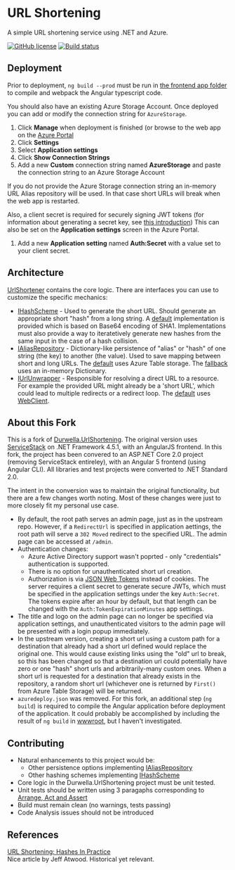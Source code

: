 # URL Shortening

A simple URL shortening service using .NET and Azure.

[![GitHub license](https://img.shields.io/badge/license-MIT-blue.svg)](https://raw.githubusercontent.com/wlmiller/UrlShortening/master/LICENSE)
[![Build status](https://ci.appveyor.com/api/projects/status/5gk62oq3v8e8c310?svg=true)](https://ci.appveyor.com/project/wlmiller/urlshortening)

## Deployment

Prior to deployment, `ng build --prod` must be run in [the frontend app folder](Durwella.UrlShortening.Web/Durwella.UrlShortening.Web/ClientApp/UrlShortening) to compile and webpack the Angular typescript code.

You should also have an existing Azure Storage Account. Once deployed you can add or modify the connection string for `AzureStorage`. 

1. Click **Manage** when deployment is finished (or browse to the web app on the [Azure Portal](https://portal.azure.com)
1. Click **Settings**
1. Select **Application settings**
1. Click **Show Connection Strings**
1. Add a new **Custom** connection string named **AzureStorage** and paste the connection string to an Azure Storage Account

If you do not provide the Azure Storage connection string an in-memory URL Alias repository will be used. 
In that case short URLs will break when the web app is restarted.

Also, a client secret is required for securely signing JWT tokens (for information about generating a secret key, see [this introduction](https://github.com/dwyl/learn-json-web-tokens#how-to-generate-secret-key)) This can also be set on the **Application settings** screen in the Azure Portal.

1. Add a new **Application setting** named **Auth:Secret** with a value set to your client secret.

## Architecture

[UrlShortener](Durwella.UrlShortening/UrlShortener.cs) contains the core logic. 
There are interfaces you can use to customize the specific mechanics:

- [IHashScheme](Durwella.UrlShortening/IHashScheme.cs) - Used to generate the short URL. Should generate an appropriate short "hash" from a long string. A [default](Durwella.UrlShortening/Sha1Base64Scheme.cs) implementation is provided which is based on Base64 encoding of SHA1. Implementations must also provide a way to iteratetively generate new hashes from the same input in the case of a hash collision.
- [IAliasRepository](Durwella.UrlShortening/IAliasRepository.cs) - Dictionary-like persistence of "alias" or "hash" of one string (the key) to another (the value). Used to save mapping between short and long URLs. The [default](Durwella.UrlShortening/AzureTableAliasRepository.cs) uses Azure Table storage. The [fallback](Durwella.UrlShortening/MemoryAliasRepository.cs) uses an in-memory Dictionary.
- [IUrlUnwrapper](Durwella.UrlShortening/IUrlUnwrapper.cs) - Responsible for resolving a direct URL to a resource. For example the provided URL might already be a 'short URL', which could lead to multiple redirects or a redirect loop. The [default](Durwella.UrlShortening/WebClientUrlUnwrapper.cs) uses [WebClient](https://msdn.microsoft.com/en-us/library/system.net.webclient).

## About this Fork

This is a fork of [Durwella.UrlShortening](https://github.com/durwella/urlshortening).
The original version uses [ServiceStack](https://servicestack.net/) on .NET Framework 4.5.1, with an AngularJS frontend.
In this fork, the project has been convered to an ASP.NET Core 2.0 project (removing ServiceStack entireley), with an Angular 5 frontend (using Angular CLI). All libraries and test projects were converted to .NET Standard 2.0.

The intent in the conversion was to maintain the original functionality, but there are a few changes worth noting. Most of these changes were just to more closely fit my personal use case.

- By default, the root path serves an admin page, just as in the upstream repo. However, if a `RedirectUrl` is specified in application aettings, the root path will serve a `302 Moved` redirect to the specified URL. The admin page can be accessed at `/admin`.
- Authentication changes:
    * Azure Active Directory support wasn't poprted - only "credentials" authentication is supported.
    * There is no option for unauthenticated short url creation.
    * Authorization is via [JSON Web Tokens](https://jwt.io) instead of cookies. The server requires a client secret to generate secure JWTs, which must be specified in the application settings under the key `Auth:Secret`. The tokens expire after an hour by default, but that length can be changed with the `Auth:TokenExpirationMinutes` app settings.
- The title and logo on the admin page can no longer be specified via application settings, and unauthenticated visitors to the admin page will be presented with a login popup immediately.
- In the upstream version, creating a short url using a custom path for a destination that already had a short url defined would replace the original one. This would cause existing links using the "old" url to break, so this has been changed so that a destination url could potentially have zero or one "hash" short urls and arbitrarily-many custom ones. When a short url is requested for a destination that already exists in the repository, a random short url (whichever one is returned by `First()` from Azure Table Storage) will be returned.
- `azuredeploy.json` was removed. For this fork, an additional step (`ng build`) is required to compile the Angular application before deployment of the application. It could probably be accomplished by including the result of `ng build` in [wwwroot](Durwella.UrlShortening.Web/Durwella.UrlShortening.Web/wwwroot), but I haven't investigated.

## Contributing

- Natural enhancements to this project would be: 
	- Other persistence options implementing [IAliasRepository](Durwella.UrlShortening/IAliasRepository.cs)
	- Other hashing schemes implementing [IHashScheme](Durwella.UrlShortening/IHashScheme.cs)
- Core logic in the Durwella.UrlShortening project must be unit tested.
- Unit tests should be written using 3 paragaphs corresponding to [Arrange, Act and Assert](http://c2.com/cgi/wiki?ArrangeActAssert)
- Build must remain clean (no warnings, tests passing)
- Code Analysis issues should not be introduced

## References

[URL Shortening: Hashes In Practice](http://blog.codinghorror.com/url-shortening-hashes-in-practice/)  
Nice article by Jeff Atwood. Historical yet relevant.

